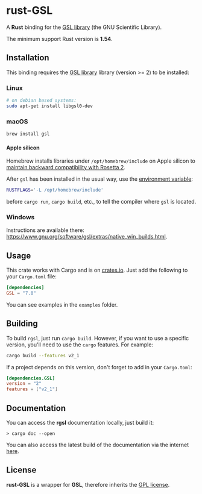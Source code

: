 # rust-GSL

A __Rust__ binding for the [GSL library][GSL library] (the GNU Scientific Library).

The minimum support Rust version is __1.54__.

## Installation

This binding requires the [GSL library] library (version >= 2) to be installed:

### Linux

```bash
# on debian based systems:
sudo apt-get install libgsl0-dev
```

### macOS

```bash
brew install gsl
```

#### Apple silicon

Homebrew installs libraries under `/opt/homebrew/include` on Apple silicon
to [maintain backward compatibility with Rosetta 2](https://docs.brew.sh/FAQ#why-is-the-default-installation-prefix-opthomebrew-on-apple-silicon). 

After `gsl` has been installed in the usual way, use
the [environment variable](https://doc.rust-lang.org/cargo/reference/environment-variables.html):

```bash
RUSTFLAGS='-L /opt/homebrew/include'
```

before `cargo run`, `cargo build`, etc., to tell the compiler where `gsl` is located.

### Windows

Instructions are available there: <https://www.gnu.org/software/gsl/extras/native_win_builds.html>.

## Usage

This crate works with Cargo and is on [crates.io]. Just add the following to your `Cargo.toml` file:

```toml
[dependencies]
GSL = "7.0"
```

You can see examples in the `examples` folder.

## Building

To build `rgsl`, just run `cargo build`. However, if you want to use a specific version, you'll
need to use the `cargo` features. For example:

```bash
cargo build --features v2_1
```

If a project depends on this version, don't forget to add in your `Cargo.toml`:

```toml
[dependencies.GSL]
version = "2"
features = ["v2_1"]
```

## Documentation

You can access the __rgsl__ documentation locally, just build it:

```shell
> cargo doc --open
```

You can also access the latest build of the documentation via the internet [here](https://docs.rs/crate/GSL/).

## License

__rust-GSL__ is a wrapper for __GSL__, therefore inherits the [GPL license](http://www.gnu.org/copyleft/gpl.html).

[crates.io]: https://crates.io/crates/GSL
[GSL library]: http://www.gnu.org/software/gsl/

